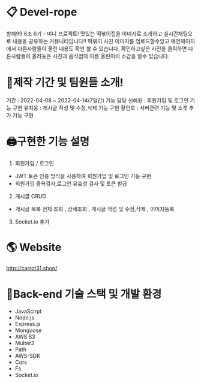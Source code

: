 
📋 Devel-rope
==================
항해99 6조 6기 - 미니 프로젝트!
맛있는 떡볶이집을 이미지로 소개하고 실시간채팅으로 내용을 공유하는 커뮤니티입니다!!
떡볶이 사진 이미지를 업로드할수있고 메인페이지에서 다른사람들이 올린 내용도 확인 할 수 있습니다.
확인하고싶은 사진을 클릭하면 다른사람들이 올려놓은 사진과 음식점의 이름 올린이의 소감을 알수 있습니다.    


💎제작 기간 및 팀원들 소개!
==================
기간 : 2022-04-08 ~ 2022-04-14(7일간)
기능 담당
신혜원 : 회원가입 및 로그인 기능 구현
유지웅 : 게시글 작성 및 수정,삭제 기능 구현
황인호 : 서버관련 기능 및 소켓 추가 기능 구현


🖨구현한 기능 설명
==================
1. 회원가입 / 로그인 
- JWT 토큰 인증 방식을 사용하여 회원가입 및 로그인 기능 구현
- 회원가입 중복검사,로그인 유효성 검사 및 토큰 발급
2. 게시글 CRUD
- 게시글 목록 전체 조회 , 상세조회 , 게시글 작성 및 수정,삭제 , 이미지등록
3. Socket.io 추가   


🌎 Website
==================
http://carrot31.shop/


🎤Back-end 기술 스택 및 개발 환경
==================
- JavaScirpt
- Node.js
- Express.js
- Mongoose
- AWS S3
- Multer3
- Path
- AWS-SDK
- Cors
- Fs
- Socket.io   

